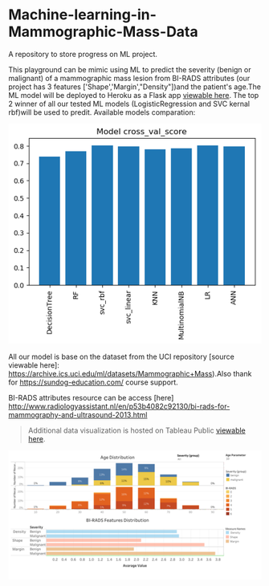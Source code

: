# Machine-learning-in-Mammographic-Mass-Data

A repository to store progress on ML project.

This playground can be mimic using ML to predict the severity (benign or malignant) of a mammographic mass lesion from BI-RADS attributes (our project has 3 features ['Shape','Margin',"Density"])and the patient's age.The ML model will be deployed to Heroku as a Flask app [viewable here](). The top 2 winner of all our tested ML models (LogisticRegression and SVC kernal rbf)will be used  to predit.
Available models comparation: 
<p align="center">
  <img src="https://github.com/vivianccpan/Machine-learning-in-Mammographic-Mass-Data/blob/master/all_ML_models_validation.png" alt="Process Diagram"/>
</p>


All our model is base on the dataset from the UCI repository [source viewable here]: https://archive.ics.uci.edu/ml/datasets/Mammographic+Mass).Also thank for https://sundog-education.com/ course support.

BI-RADS attributes resource can be access [here] http://www.radiologyassistant.nl/en/p53b4082c92130/bi-rads-for-mammography-and-ultrasound-2013.html


> Additional data visualization is hosted on Tableau Public [viewable here](https://public.tableau.com/views/MammographicMassDataML_preview/Dashboard1?:embed=y&:display_count=yes&publish=yes).
<p align="center">
  <img src="https://github.com/vivianccpan/Machine-learning-in-Mammographic-Mass-Data/blob/master/Dashboard%201_ML.png" alt="Process Diagram"/>
</p>

